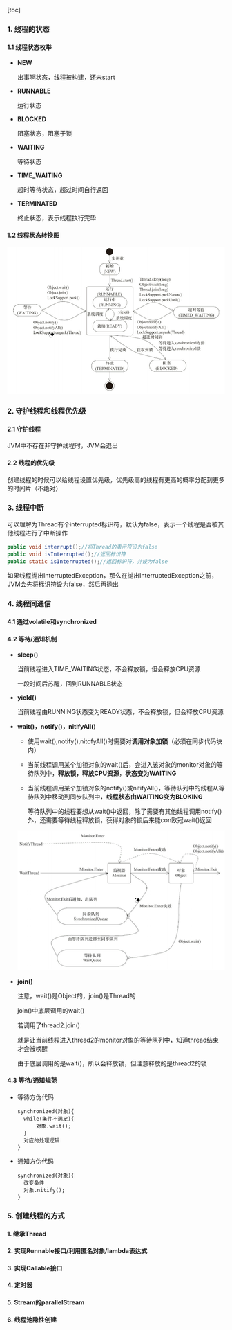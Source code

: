 [toc]

### 1. 线程的状态

#### 1.1 线程状态枚举

* **NEW**

  出事啊状态，线程被构建，还未start

* **RUNNABLE**

  运行状态

* **BLOCKED**

  阻塞状态，阻塞于锁

* **WAITING**

  等待状态

* **TIME_WAITING**

  超时等待状态，超过时间自行返回

* **TERMINATED**

  终止状态，表示线程执行完毕

#### 1.2 线程状态转换图

![线程状态转换](../p/线程状态转换.png)

### 2. 守护线程和线程优先级

#### 2.1 守护线程

JVM中不存在非守护线程时，JVM会退出

#### 2.2 线程的优先级

创建线程的时候可以给线程设置优先级，优先级高的线程有更高的概率分配到更多的时间片（不绝对）



### 3. 线程中断

可以理解为Thread有个interrupted标识符，默认为false，表示一个线程是否被其他线程进行了中断操作

```java
public void interrupt();//将Thread的表示符设为false
public void isInterrupted();//返回标识符
public static isInterrupted();//返回标识符，并设为false
```

如果线程抛出InterruptedException，那么在抛出InterruptedException之前，JVM会先将标识符设为false，然后再抛出



### 4. 线程间通信

#### 4.1 通过volatile和synchronized

#### 4.2 等待/通知机制

* **sleep()**

  当前线程进入TIME_WAITING状态，不会释放锁，但会释放CPU资源

  一段时间后苏醒，回到RUNNABLE状态

* **yield()**

  当前线程由RUNNING状态变为READY状态，不会释放锁，但会释放CPU资源

* **wait()，notify()，nitifyAll()**

  * 使用wait(),notify(),nitofyAll()时需要对**调用对象加锁**（必须在同步代码块内）

  * 当前线程调用某个加锁对象的wait()后，会进入该对象的monitor对象的等待队列中，**释放锁，释放CPU资源**，**状态变为WAITING**

  * 当前线程调用某个加锁对象的notify()或nitifyAll()，等待队列中的线程从等待队列中移动到同步队列中，**线程状态由WAITING变为BLOKING**

    等待队列中的线程要想从wait()中返回，除了需要有其他线程调用notify()外，还需要等待线程释放锁，获得对象的锁后来能con欧冠wait()返回

  ![14](../p/14.png)

* **join()**

  注意，wait()是Object的，join()是Thread的

  join()中底层调用的wait()

  若调用了thread2.join()

  就是让当前线程进入thread2的monitor对象的等待队列中，知道thread结束才会被唤醒
  
  由于底层调用的是wait()，所以会释放锁，但注意释放的是thread2的锁

#### 4.3 等待/通知规范

* 等待方伪代码

  ```
  synchronized(对象){
  	while(条件不满足){
  		对象.wait();
  	}
  	对应的处理逻辑
  }
  ```

* 通知方伪代码

  ```
  synchronized(对象){
  	改变条件
  	对象.nitify();
  }
  ```

  



### 5. 创建线程的方式

#### 1. 继承Thread

#### 2. 实现Runnable接口/利用匿名对象/lambda表达式

#### 3. 实现Callable接口

#### 4. 定时器

#### 5. Stream的parallelStream

#### 6. 线程池隐性创建



